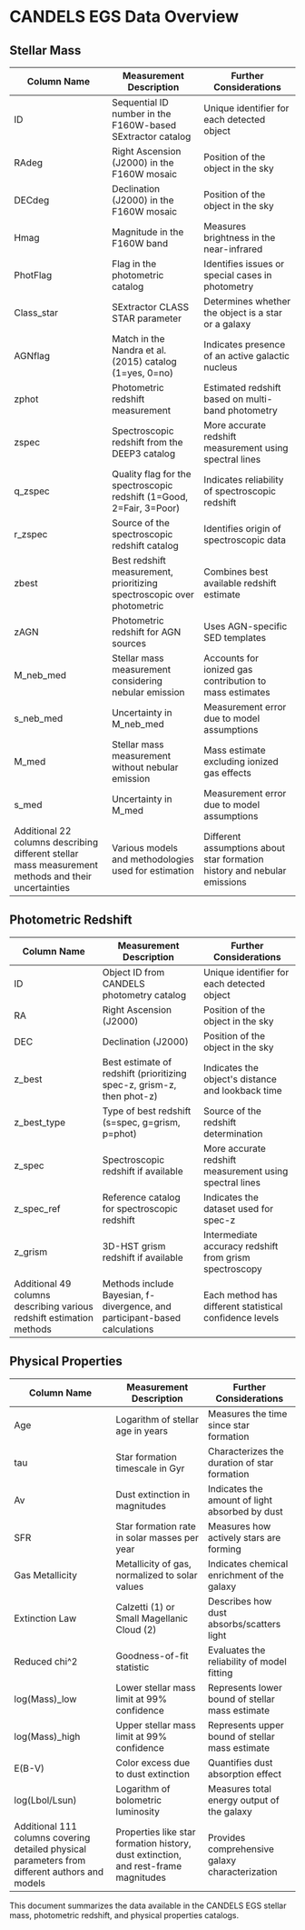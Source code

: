 # CANDELS EGS Data Overview

## Stellar Mass

| Column Name      | Measurement Description | Further Considerations |
|-----------------|-------------------------|------------------------|
| ID              | Sequential ID number in the F160W-based SExtractor catalog | Unique identifier for each detected object |
| RAdeg          | Right Ascension (J2000) in the F160W mosaic | Position of the object in the sky |
| DECdeg         | Declination (J2000) in the F160W mosaic | Position of the object in the sky |
| Hmag           | Magnitude in the F160W band | Measures brightness in the near-infrared |
| PhotFlag       | Flag in the photometric catalog | Identifies issues or special cases in photometry |
| Class_star     | SExtractor CLASS STAR parameter | Determines whether the object is a star or a galaxy |
| AGNflag        | Match in the Nandra et al. (2015) catalog (1=yes, 0=no) | Indicates presence of an active galactic nucleus |
| zphot          | Photometric redshift measurement | Estimated redshift based on multi-band photometry |
| zspec          | Spectroscopic redshift from the DEEP3 catalog | More accurate redshift measurement using spectral lines |
| q_zspec        | Quality flag for the spectroscopic redshift (1=Good, 2=Fair, 3=Poor) | Indicates reliability of spectroscopic redshift |
| r_zspec        | Source of the spectroscopic redshift catalog | Identifies origin of spectroscopic data |
| zbest          | Best redshift measurement, prioritizing spectroscopic over photometric | Combines best available redshift estimate |
| zAGN           | Photometric redshift for AGN sources | Uses AGN-specific SED templates |
| M_neb_med      | Stellar mass measurement considering nebular emission | Accounts for ionized gas contribution to mass estimates |
| s_neb_med      | Uncertainty in M_neb_med | Measurement error due to model assumptions |
| M_med          | Stellar mass measurement without nebular emission | Mass estimate excluding ionized gas effects |
| s_med          | Uncertainty in M_med | Measurement error due to model assumptions |
| Additional 22 columns describing different stellar mass measurement methods and their uncertainties | Various models and methodologies used for estimation | Different assumptions about star formation history and nebular emissions |

## Photometric Redshift

| Column Name       | Measurement Description | Further Considerations |
|------------------|-------------------------|------------------------|
| ID               | Object ID from CANDELS photometry catalog | Unique identifier for each detected object |
| RA              | Right Ascension (J2000) | Position of the object in the sky |
| DEC             | Declination (J2000) | Position of the object in the sky |
| z_best          | Best estimate of redshift (prioritizing spec-z, grism-z, then phot-z) | Indicates the object's distance and lookback time |
| z_best_type     | Type of best redshift (s=spec, g=grism, p=phot) | Source of the redshift determination |
| z_spec          | Spectroscopic redshift if available | More accurate redshift measurement using spectral lines |
| z_spec_ref      | Reference catalog for spectroscopic redshift | Indicates the dataset used for spec-z |
| z_grism         | 3D-HST grism redshift if available | Intermediate accuracy redshift from grism spectroscopy |
| Additional 49 columns describing various redshift estimation methods | Methods include Bayesian, f-divergence, and participant-based calculations | Each method has different statistical confidence levels |

## Physical Properties

| Column Name      | Measurement Description | Further Considerations |
|-----------------|-------------------------|------------------------|
| Age            | Logarithm of stellar age in years | Measures the time since star formation |
| tau            | Star formation timescale in Gyr | Characterizes the duration of star formation |
| Av             | Dust extinction in magnitudes | Indicates the amount of light absorbed by dust |
| SFR            | Star formation rate in solar masses per year | Measures how actively stars are forming |
| Gas Metallicity | Metallicity of gas, normalized to solar values | Indicates chemical enrichment of the galaxy |
| Extinction Law | Calzetti (1) or Small Magellanic Cloud (2) | Describes how dust absorbs/scatters light |
| Reduced chi^2  | Goodness-of-fit statistic | Evaluates the reliability of model fitting |
| log(Mass)_low  | Lower stellar mass limit at 99% confidence | Represents lower bound of stellar mass estimate |
| log(Mass)_high | Upper stellar mass limit at 99% confidence | Represents upper bound of stellar mass estimate |
| E(B-V)         | Color excess due to dust extinction | Quantifies dust absorption effect |
| log(Lbol/Lsun) | Logarithm of bolometric luminosity | Measures total energy output of the galaxy |
| Additional 111 columns covering detailed physical parameters from different authors and models | Properties like star formation history, dust extinction, and rest-frame magnitudes | Provides comprehensive galaxy characterization |

This document summarizes the data available in the CANDELS EGS stellar mass, photometric redshift, and physical properties catalogs.

